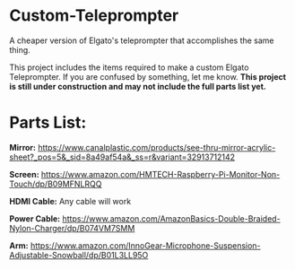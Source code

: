 # Custom-Teleprompter
A cheaper version of Elgato's teleprompter that accomplishes the same thing.

This project includes the items required to make a custom Elgato Teleprompter. If you are confused by something, let me know. **This project is still under construction and may not include the full parts list yet.**


# Parts List:


**Mirror:** https://www.canalplastic.com/products/see-thru-mirror-acrylic-sheet?_pos=5&_sid=8a49af54a&_ss=r&variant=32913712142

**Screen:** https://www.amazon.com/HMTECH-Raspberry-Pi-Monitor-Non-Touch/dp/B09MFNLRQQ

**HDMI Cable:** Any cable will work

**Power Cable:** https://www.amazon.com/AmazonBasics-Double-Braided-Nylon-Charger/dp/B074VM7SMM

**Arm:** https://www.amazon.com/InnoGear-Microphone-Suspension-Adjustable-Snowball/dp/B01L3LL95O
